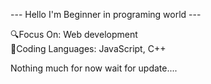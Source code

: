 --- Hello I'm Beginner in programing world ---

🔍Focus On:  Web development             
💬Coding Languages:  JavaScript, C++

Nothing much for now 
  wait for update....
